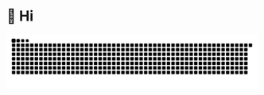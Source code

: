 # 👋 Hi
![GitHub Snake dark](https://github.com/ivaannr/ivaannr/blob/output/github-contribution-grid-snake-dark.svg)
